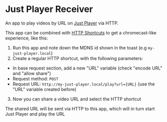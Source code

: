 # Just Player Receiver

An app to play videos by URL on [Just Player](https://github.com/moneytoo/Player) via HTTP.

This app can be combined with [HTTP Shortcuts](https://github.com/Waboodoo/HTTP-Shortcuts) to get a chromecast-like experience, like this:

1. Run this app and note down the MDNS id shown in the toast (e.g `my-just-player.local`)
2. Create a regular HTTP shortcut, with the following parameters:
  - In base request section, add a new "URL" variable (check "encode URL" and "allow share")
  - Request method: `POST`
  - Request URL: `http://my-just-player.local/play?url={URL}` (use the "URL" variable created before)
3. Now you can share a video URL and select the HTTP shortcut

The shared URL will be sent via HTTP to this app, which will in turn start Just Player and play the URL
